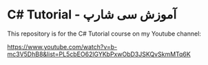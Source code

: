# C# Tutorial - آموزش سی شارپ
This repository is for the C# Tutorial course on my Youtube channel:

https://www.youtube.com/watch?v=b-mc3V5DhB8&list=PL5cbEO62lGYKbPxwObD3JSKQvSkmMTq6K

